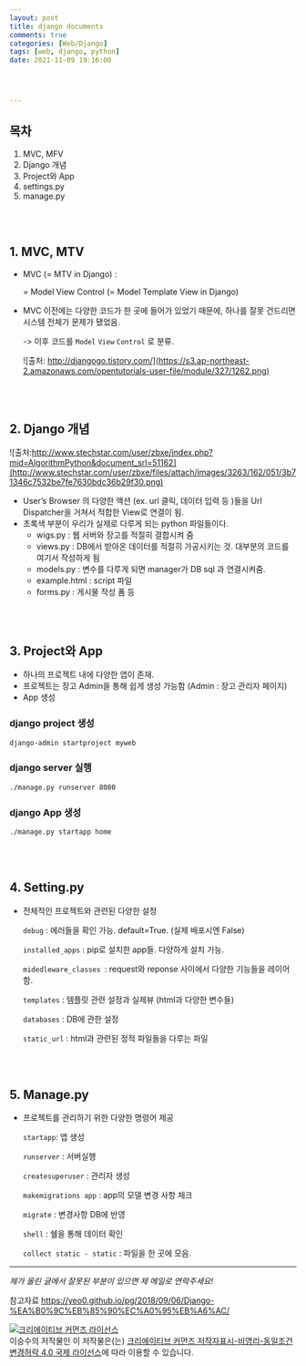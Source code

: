 ```yaml
---
layout: post
title: django documents
comments: true
categories: [Web/Django]
tags: [web, django, python]
date: 2021-11-09 19:16:00




---
```


## 목차

1. MVC, MFV
2. Django 개념
3. Project와 App
4. settings.py
5. manage.py

<br/>

<br/>

## 1. MVC, MTV

- MVC (= MTV in Django) :

  = Model View Control (= Model Template View in Django)

- MVC 이전에는 다양한 코드가 한 곳에 들어가 있었기 때문에, 하나를 잘못 건드리면 시스템 전체가 문제가 됐었음.

  -> 이후 코드를 `Model` `View` `Control` 로 분류.

  ![출처: http://djangogo.tistory.com/](https://s3.ap-northeast-2.amazonaws.com/opentutorials-user-file/module/327/1262.png)

  <br/>

  <br/>

## 2. Django 개념

![출처:http://www.stechstar.com/user/zbxe/index.php?mid=AlgorithmPython&document_srl=51162](http://www.stechstar.com/user/zbxe/files/attach/images/3263/162/051/3b71346c7532be7fe7630bdc36b29f30.png)



- User’s Browser 의 다양한 액션 (ex. url 클릭, 데이터 입력 등 )들을 Url Dispatcher을 거쳐서 적합한 View로 연결이 됨.
- 초록색 부분이 우리가 실제로 다루게 되는 python 파일들이다.
  - wigs.py : 웹 서버와 장고를 적절히 결합시켜 줌
  - views.py : DB에서 받아온 데이터를 적절히 가공시키는 것. 대부분의 코드를 여기서 작성하게 됨
  - models.py : 변수를 다루게 되면 manager가 DB sql 과 연결시켜줌.
  - example.html : script 파일
  - forms.py : 게시물 작성 폼 등

<br/>

<br/>

## 3. Project와 App

- 하나의 프로젝트 내에 다양한 앱이 존재.
- 프로젝트는 장고 Admin을 통해 쉽게 생성 가능함 (Admin : 장고 관리자 페이지)
- App 생성

### django project 생성

```bash
django-admin startproject myweb
```

### django server 실행

```bash
./manage.py runserver 8080
```

### django App 생성

```bash
./manage.py startapp home
```



<br/>

<br/>

## 4. Setting.py

- 전체적인 프로젝트와 관련된 다양한 설정

  `debug` : 에러들을 확인 가능. default=True. (실제 배포시엔 False)

  `installed_apps` : pip로 설치한 app들. 다양하게 설치 가능.

  `midedleware_classes `: request와 reponse 사이에서 다양한 기능들을 레이어함.

  `templates` : 템플릿 관련 설정과 실제뷰 (html과 다양한 변수들)

  `databases` : DB에 관한 설정

  `static_url` : html과 관련된 정적 파일들을 다루는 파일

<br/>

<br/>

## 5. Manage.py

- 프로젝트를 관리하기 위한 다양한 명령어 제공

  `startapp`: 앱 생성

  `runserver` : 서버실행

  `createsuperuser` : 관리자 생성

  `makemigrations app` : app의 모델 변경 사항 체크

  `migrate` : 변경사항 DB에 반영

  `shell` : 쉘을 통해 데이터 확인

  `collect static - static` : 파일을 한 곳에 모음.





------

*제가 올린 글에서 잘못된 부분이 있으면 제 메일로 연락주세요!*

참고자료 https://yeo0.github.io/pg/2018/09/06/Django-%EA%B0%9C%EB%85%90%EC%A0%95%EB%A6%AC/ 

<a rel="license" href="http://creativecommons.org/licenses/by-nc-sa/4.0/"><img alt="크리에이티브 커먼즈 라이선스" style="border-width:0" src="https://i.creativecommons.org/l/by-nc-sa/4.0/88x31.png" /></a><br /><span xmlns:cc="http://creativecommons.org/ns#" property="cc:attributionName">이승수</span>의 저작물인 이 저작물은(는) <a rel="license" href="http://creativecommons.org/licenses/by-nc-sa/4.0/">크리에이티브 커먼즈 저작자표시-비영리-동일조건변경허락 4.0 국제 라이선스</a>에 따라 이용할 수 있습니다.